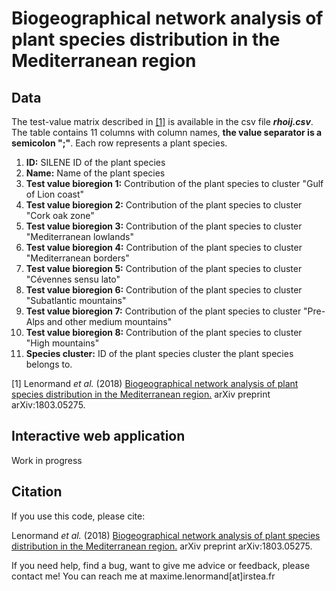Biogeographical network analysis of plant species distribution in the Mediterranean region
================================================================================


## Data

The test-value matrix described in [[1]](https://arxiv.org/abs/1803.05275) is available in the csv file ***rhoij.csv***. The table contains 11 columns with column names, **the value separator is a semicolon ";"**. Each row represents a plant species.

1.  **ID:** SILENE ID of the plant species
2.  **Name:** Name of the plant species
3.  **Test value bioregion 1:** Contribution of the plant species to cluster "Gulf of Lion coast" 
4.  **Test value bioregion 2:** Contribution of the plant species to cluster "Cork oak zone"
5.  **Test value bioregion 3:** Contribution of the plant species to cluster "Mediterranean lowlands" 
6.  **Test value bioregion 4:** Contribution of the plant species to cluster "Mediterranean borders"
7.  **Test value bioregion 5:** Contribution of the plant species to cluster "Cévennes sensu lato"
8.  **Test value bioregion 6:** Contribution of the plant species to cluster "Subatlantic mountains"
9.  **Test value bioregion 7:** Contribution of the plant species to cluster "Pre-Alps and other medium mountains"
10. **Test value bioregion 8:** Contribution of the plant species to cluster "High mountains"
11. **Species cluster:** ID of the plant species cluster the plant species belongs to. 

[1] Lenormand *et al.* (2018) [Biogeographical network analysis of plant species distribution in the Mediterranean region.](https://arxiv.org/abs/1803.05275) arXiv preprint arXiv:1803.05275.

## Interactive web application

Work in progress

## Citation

If you use this code, please cite:

Lenormand *et al.* (2018) [Biogeographical network analysis of plant species distribution in the Mediterranean region.](https://arxiv.org/abs/1803.05275) arXiv preprint arXiv:1803.05275.

If you need help, find a bug, want to give me advice or feedback, please contact me!
You can reach me at maxime.lenormand[at]irstea.fr
